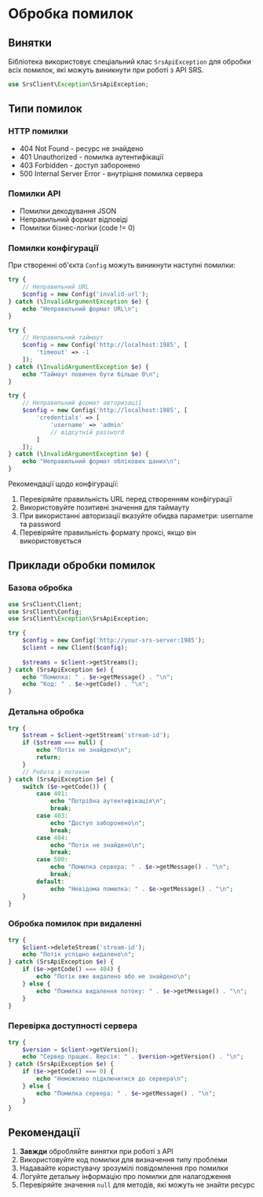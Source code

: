 # Обробка помилок

## Винятки

Бібліотека використовує спеціальний клас `SrsApiException` для обробки всіх помилок, які можуть виникнути при роботі з API SRS.

```php
use SrsClient\Exception\SrsApiException;
```

## Типи помилок

### HTTP помилки

- 404 Not Found - ресурс не знайдено
- 401 Unauthorized - помилка аутентифікації
- 403 Forbidden - доступ заборонено
- 500 Internal Server Error - внутрішня помилка сервера

### Помилки API

- Помилки декодування JSON
- Неправильний формат відповіді
- Помилки бізнес-логіки (code != 0)

### Помилки конфігурації

При створенні об'єкта `Config` можуть виникнути наступні помилки:

```php
try {
    // Неправильний URL
    $config = new Config('invalid-url');
} catch (\InvalidArgumentException $e) {
    echo "Неправильний формат URL\n";
}

try {
    // Неправильний таймаут
    $config = new Config('http://localhost:1985', [
        'timeout' => -1
    ]);
} catch (\InvalidArgumentException $e) {
    echo "Таймаут повинен бути більше 0\n";
}

try {
    // Неправильний формат авторизації
    $config = new Config('http://localhost:1985', [
        'credentials' => [
            'username' => 'admin'
            // відсутній password
        ]
    ]);
} catch (\InvalidArgumentException $e) {
    echo "Неправильний формат облікових даних\n";
}
```

Рекомендації щодо конфігурації:
1. Перевіряйте правильність URL перед створенням конфігурації
2. Використовуйте позитивні значення для таймауту
3. При використанні авторизації вказуйте обидва параметри: username та password
4. Перевіряйте правильність формату проксі, якщо він використовується

## Приклади обробки помилок

### Базова обробка

```php
use SrsClient\Client;
use SrsClient\Config;
use SrsClient\Exception\SrsApiException;

try {
    $config = new Config('http://your-srs-server:1985');
    $client = new Client($config);
    
    $streams = $client->getStreams();
} catch (SrsApiException $e) {
    echo "Помилка: " . $e->getMessage() . "\n";
    echo "Код: " . $e->getCode() . "\n";
}
```

### Детальна обробка

```php
try {
    $stream = $client->getStream('stream-id');
    if ($stream === null) {
        echo "Потік не знайдено\n";
        return;
    }
    // Робота з потоком
} catch (SrsApiException $e) {
    switch ($e->getCode()) {
        case 401:
            echo "Потрібна аутентифікація\n";
            break;
        case 403:
            echo "Доступ заборонено\n";
            break;
        case 404:
            echo "Потік не знайдено\n";
            break;
        case 500:
            echo "Помилка сервера: " . $e->getMessage() . "\n";
            break;
        default:
            echo "Невідома помилка: " . $e->getMessage() . "\n";
    }
}
```

### Обробка помилок при видаленні

```php
try {
    $client->deleteStream('stream-id');
    echo "Потік успішно видалено\n";
} catch (SrsApiException $e) {
    if ($e->getCode() === 404) {
        echo "Потік вже видалено або не знайдено\n";
    } else {
        echo "Помилка видалення потоку: " . $e->getMessage() . "\n";
    }
}
```

### Перевірка доступності сервера

```php
try {
    $version = $client->getVersion();
    echo "Сервер працює. Версія: " . $version->getVersion() . "\n";
} catch (SrsApiException $e) {
    if ($e->getCode() === 0) {
        echo "Неможливо підключитися до сервера\n";
    } else {
        echo "Помилка сервера: " . $e->getMessage() . "\n";
    }
}
```

## Рекомендації

1. **Завжди** обробляйте винятки при роботі з API
2. Використовуйте код помилки для визначення типу проблеми
3. Надавайте користувачу зрозумілі повідомлення про помилки
4. Логуйте детальну інформацію про помилки для налагодження
5. Перевіряйте значення `null` для методів, які можуть не знайти ресурс 